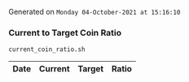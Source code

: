 Generated on `Monday 04-October-2021 at 15:16:10`

### Current to Target Coin Ratio
`current_coin_ratio.sh`

Date|Current|Target|Ratio
---|---|---|---
